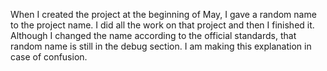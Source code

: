 When I created the project at the beginning of May, I gave a random name to the project name. I did all the work on that project and then I finished it. Although I changed the name according to the official standards, that random name is still in the debug section. I am making this explanation in case of confusion.
